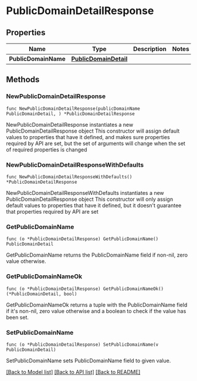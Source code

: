 # PublicDomainDetailResponse

## Properties

Name | Type | Description | Notes
------------ | ------------- | ------------- | -------------
**PublicDomainName** | [**PublicDomainDetail**](PublicDomainDetail.md) |  | 

## Methods

### NewPublicDomainDetailResponse

`func NewPublicDomainDetailResponse(publicDomainName PublicDomainDetail, ) *PublicDomainDetailResponse`

NewPublicDomainDetailResponse instantiates a new PublicDomainDetailResponse object
This constructor will assign default values to properties that have it defined,
and makes sure properties required by API are set, but the set of arguments
will change when the set of required properties is changed

### NewPublicDomainDetailResponseWithDefaults

`func NewPublicDomainDetailResponseWithDefaults() *PublicDomainDetailResponse`

NewPublicDomainDetailResponseWithDefaults instantiates a new PublicDomainDetailResponse object
This constructor will only assign default values to properties that have it defined,
but it doesn't guarantee that properties required by API are set

### GetPublicDomainName

`func (o *PublicDomainDetailResponse) GetPublicDomainName() PublicDomainDetail`

GetPublicDomainName returns the PublicDomainName field if non-nil, zero value otherwise.

### GetPublicDomainNameOk

`func (o *PublicDomainDetailResponse) GetPublicDomainNameOk() (*PublicDomainDetail, bool)`

GetPublicDomainNameOk returns a tuple with the PublicDomainName field if it's non-nil, zero value otherwise
and a boolean to check if the value has been set.

### SetPublicDomainName

`func (o *PublicDomainDetailResponse) SetPublicDomainName(v PublicDomainDetail)`

SetPublicDomainName sets PublicDomainName field to given value.



[[Back to Model list]](../README.md#documentation-for-models) [[Back to API list]](../README.md#documentation-for-api-endpoints) [[Back to README]](../README.md)


